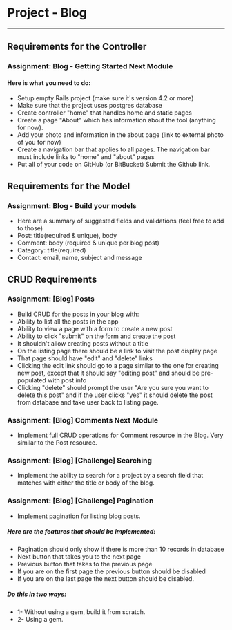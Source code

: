 # Project - Blog
---
## Requirements for the Controller

### Assignment: Blog - Getting Started Next Module

#### Here is what you need to do:

* Setup empty Rails project (make sure it's version 4.2 or more)
* Make sure that the project uses postgres database
* Create controller "home" that handles home and static pages
* Create a page "About" which has information about the tool (anything for now).
* Add your photo and information in the about page (link to external photo of you for now)
* Create a navigation bar that applies to all pages. The navigation bar must include links to "home" and "about" pages
* Put all of your code on GitHub (or BitBucket)
Submit the Github link.

## Requirements for the Model

### Assignment: Blog - Build your models

* Here are a summary of suggested fields and validations (feel free to add to those)
* Post: title(required & unique), body
* Comment: body (required & unique per blog post)
* Category: title(required)
* Contact: email, name, subject and message

## CRUD Requirements

### Assignment: [Blog] Posts

* Build CRUD for the posts in your blog with:
* Ability to list all the posts in the app
* Ability to view a page with a form to create a new post
* Ability to click "submit" on the form and create the post
* It shouldn't allow creating posts without a title
* On the listing page there should be a link to visit the post display page
* That page should have "edit" and "delete" links
* Clicking the edit link should go to a page similar to the one for creating new post, except that it should say "editing post" and should be pre-populated with post info
* Clicking "delete" should prompt the user "Are you sure you want to delete this post" and if the user clicks "yes" it should delete the post from database and take user back to listing page.

### Assignment: [Blog] Comments Next Module

* Implement full CRUD operations for Comment resource in the Blog. Very similar to the Post resource.

### Assignment: [Blog] [Challenge] Searching

* Implement the ability to search for a project by a search field that matches with either the title or body of the blog.

### Assignment: [Blog] [Challenge] Pagination

* Implement pagination for listing blog posts.

##### Here are the features that should be implemented:

* Pagination should only show if there is more than 10 records in database
* Next button that takes you to the next page
* Previous button that takes to the previous page
* If you are on the first page the previous button should be disabled
* If you are on the last page the next button should be disabled.

##### Do this in two ways:
* 1- Without using a gem, build it from scratch.
* 2- Using a gem.
